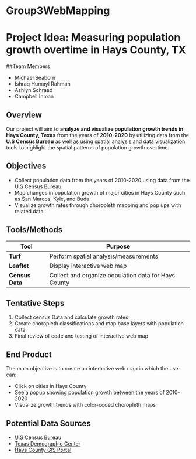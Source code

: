 # Group3WebMapping
# Project Idea: Measuring population growth overtime in Hays County, TX
##Team Members
 - Michael Seaborn
 - Ishraq Humayl Rahman
 - Ashlyn Schraad
 - Campbell Inman
## Overview
Our project will aim to **analyze and visualize population growth trends in Hays County, Texas** from the years of **2010-2020** by utilizing data from the **U.S Census Bureau** as well as using spatial analysis and data visualization tools to highlight the spatial patterns of population growth overtime.
## Objectives
- Collect population data from the years of 2010-2020 using data from the U.S Census Bureau.
- Map changes in population growth of major cities in Hays County such as San Marcos, Kyle, and Buda.
- Visualize growth rates through choropleth mapping and pop ups with related data
## Tools/Methods
| Tool | Purpose |
|------|----------|
| **Turf** | Perform spatial analysis/measurements |
| **Leaflet** | Display interactive web map |
| **Census Data** | Collect and organize population data for Hays County |
## Tentative Steps
1. Collect census Data and calculate growth rates
2. Create choropleth classifications and map base layers with population data
3. Final review of code and testing of interactive web map
## End Product
The main objective is to create an interactive web map in which the user can:
- Click on cities in Hays County
- See a popup showing population growth between the years of 2010-2020
- Visualize growth trends with color-coded choropleth maps
## Potential Data Sources
- [U.S Census Bureau](https://www.census.gov)
- [Texas Demographic Center](https://demographics.texas.gov)  
- [Hays County GIS Portal](https://hayscountytx.com/gis/)  
